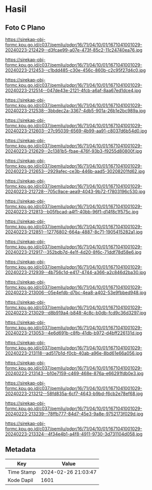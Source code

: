 # Hasil

## Foto C Plano

https://sirekap-obj-formc.kpu.go.id/c037/pemilu/pdpr/16/71/04/10/01/1671041001029-20240223-212429--d3fcae99-a07e-473f-85c2-11c24740ea76.jpg

https://sirekap-obj-formc.kpu.go.id/c037/pemilu/pdpr/16/71/04/10/01/1671041001029-20240223-212453--c1bdd485-c30e-456c-860b-c2c95f27d4c0.jpg

https://sirekap-obj-formc.kpu.go.id/c037/pemilu/pdpr/16/71/04/10/01/1671041001029-20240223-212514--047de43e-2121-4fcb-a6af-8aa67ed1dce4.jpg

https://sirekap-obj-formc.kpu.go.id/c037/pemilu/pdpr/16/71/04/10/01/1671041001029-20240223-212538--3bbdec2a-3367-4db5-901a-26b1e2bc989a.jpg

https://sirekap-obj-formc.kpu.go.id/c037/pemilu/pdpr/16/71/04/10/01/1671041001029-20240223-212603--27c95039-6569-4b99-aa91-c8037d6b54d0.jpg

https://sirekap-obj-formc.kpu.go.id/c037/pemilu/pdpr/16/71/04/10/01/1671041001029-20240223-212629--2c1381b5-fbae-476f-93b3-f9255d80800f.jpg

https://sirekap-obj-formc.kpu.go.id/c037/pemilu/pdpr/16/71/04/10/01/1671041001029-20240223-212653--2929afec-ce3b-446b-aad5-30208201fd62.jpg

https://sirekap-obj-formc.kpu.go.id/c037/pemilu/pdpr/16/71/04/10/01/1671041001029-20240223-212728--705c9ace-aea9-4043-9b72-f7803196c530.jpg

https://sirekap-obj-formc.kpu.go.id/c037/pemilu/pdpr/16/71/04/10/01/1671041001029-20240223-212813--b05fbcad-a4f1-40bb-96f1-d14f8c1f575c.jpg

https://sirekap-obj-formc.kpu.go.id/c037/pemilu/pdpr/16/71/04/10/01/1671041001029-20240223-212851--12776802-664a-4887-8c71-1905415282a1.jpg

https://sirekap-obj-formc.kpu.go.id/c037/pemilu/pdpr/16/71/04/10/01/1671041001029-20240223-212917--352bdb7d-4e1f-4d20-8f6c-71ddf78d58e6.jpg

https://sirekap-obj-formc.kpu.go.id/c037/pemilu/pdpr/16/71/04/10/01/1671041001029-20240223-212939--4b756c1d-e417-4744-a366-a2c846d2ba30.jpg

https://sirekap-obj-formc.kpu.go.id/c037/pemilu/pdpr/16/71/04/10/01/1671041001029-20240223-213006--05e4efdb-d7bc-4ea8-a402-53e9fbbed948.jpg

https://sirekap-obj-formc.kpu.go.id/c037/pemilu/pdpr/16/71/04/10/01/1671041001029-20240223-213029--d8b919a4-b848-4c8c-b0db-fcd9c36d3297.jpg

https://sirekap-obj-formc.kpu.go.id/c037/pemilu/pdpr/16/71/04/10/01/1671041001029-20240223-213053--4e6d691b-c8fb-41db-b972-d4bff226131d.jpg

https://sirekap-obj-formc.kpu.go.id/c037/pemilu/pdpr/16/71/04/10/01/1671041001029-20240223-213118--ad517b1d-f0cb-40ab-a96e-8bd61e66a056.jpg

https://sirekap-obj-formc.kpu.go.id/c037/pemilu/pdpr/16/71/04/10/01/1671041001029-20240223-213143--b10e7159-c469-468e-876a-e66291fdb0e3.jpg

https://sirekap-obj-formc.kpu.go.id/c037/pemilu/pdpr/16/71/04/10/01/1671041001029-20240223-213212--58fd835a-6cf7-4643-b9bd-f6cb2e78ef68.jpg

https://sirekap-obj-formc.kpu.go.id/c037/pemilu/pdpr/16/71/04/10/01/1671041001029-20240223-213239--78ffb777-84d7-45e3-9a8e-9752173f029d.jpg

https://sirekap-obj-formc.kpu.go.id/c037/pemilu/pdpr/16/71/04/10/01/1671041001029-20240223-213324--4f34e4b1-a4f8-4911-9730-3d731104d058.jpg


## Metadata

| Key        | Value               |
| ---------- | ------------------- |
| Time Stamp | 2024-02-26 21:03:47 |
| Kode Dapil | 1601                |



